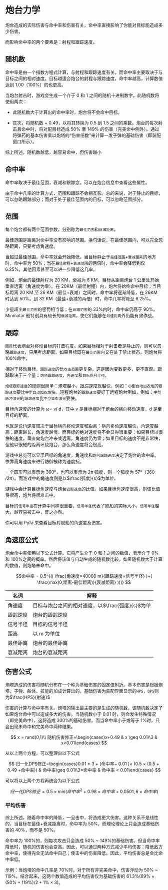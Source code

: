 # 炮台力学

炮台造成的实际伤害与命中率和伤害有关，命中率直接影响了你能对目标能造成多少伤害。

而影响命中率的两个要素是：射程和跟踪速度。

## 随机数

命中率是由一个指数方程式计算，与射程和跟踪速度有关。而命中率主要取决于与目标之间的相对速度。目标越适合炮台的射程与跟踪速度，命中率越高，计算数值达到 1.00（100%）的也更高。

当炮台射击时，游戏会生成一个介于 0 和 1 之间的随机十进制数字。此随机数将使用两次：

- 此随机数大于计算出的命中率时，炮台将不会命中目标。

- 其次，将随机数 + 0.49，以将其转换为 0.5 到 1.5 之间的乘数。炮台的每次射击且命中时，将对配目标造成 50% 至 149% 的伤害（完美命中例外）。通过将弹药的基本伤害乘以炮塔的“伤害倍数”来计算一发子弹的基础伤害（即装配窗口所示）。

综上所述，随机数越低，越容易命中，但伤害越小

## 命中率

命中率取决于最佳范围，衰减和跟踪念。可以在炮台信息中查看这些属性。

由于命中几率的计算方式，范围和跟踪不会相互影。总的来说，对于静止的目标，可以忽略跟踪部分；而对于处于最佳范围内的目标，可以忽略范围部分。

## 范围

每个炮台都有两个范围参数，分别称为`最佳范围`和`衰减距离`。

最佳范围是距离对命中率没有影响的范围。换句话说，在最佳范围内，可以完全忽略距离，只要考虑角速度。

当超过最佳范围，命中率就会开始降低。当目标静止于`最佳范围`+`衰减距离`的地方时，命中率为 50%；当在`最佳射程`+`衰减范围`的两倍时，命中率会降低到仅 6.25%。其他因素甚至可以进一步降低这几率。

例如，炮台的最佳射程为 20 KM，衰减为 6 KM，目标从距离炮台 1 公里处开始垂直远离（角速度为零）。在 20KM（最佳射程）内，炮台将始终命中目标；当目标距离 20 KM 至 26 KM（最佳+衰减）之间时，命中率将逐渐降低，在 26KM 时达到 50%。到 32 KM（最佳+衰减的两倍）时，命中几率将降至 6.25%。

少量超出`最佳范围`的惩罚相当低；在`衰减范围`的 33%内时，命中率仍高于 90%。Minmatar 船特别具有较长的`衰减距离`，使它们能够在`最佳距离`外仍能有效作战。

## 跟踪

`跟踪`代表炮台对移动目标的打击程度。如果目标相对于射击者是静止的，则可以忽略`跟踪速度`，只用考虑距离。如果目标既在`最佳范围`内又在处于禁止状态，则炮台将 100%命中。

相对于移动目标，`跟踪速度`的比`攻击范围`更复杂，这是因为变数更多，更不直观。跟踪取决于三个量：`炮塔跟踪速度`，`角速度`和`目标信号半径`。

`炮塔跟踪速度`的规则很简单：炮塔越小，跟踪速度就越快，例如：`小型自动加农炮`的`跟踪速度`要比`中型自动加农炮`快。短程炮台的`跟踪速度`要好于远程炮台例如，例如：`中型脉冲激光`的`跟踪速度`比`中型集束激光`要快。

目标角速度的计算为 ω= v/ d，其中 v 是目标相对于炮台的横向移动速度，d 是至目标的距离。

也就是说角速度取决于目标横向移动速度和距离：横向移动速度越快，角速度越高；距离越长，角速度越慢。而目标的绝对速度将不会显得很重要：如果目标以很快的速度，垂直向炮台冲来或远离，角速度仍为零；如果目标的速度不是非常快，但他以很短的距离环绕炮台，那么角速度将会很高。

游戏中总览可以显示目标的角速度。角速度和`炮台跟踪速度`决定了炮台的命中率。依靠高角速度来进行防御被称为速度抗。

一个圆形可以表示为 360°，也可以表示为 2π 弧度，则一个弧度为 57°（360 /2π）。而游戏中的角速度则是以$\frac{弧度}{s}$为单位。

游戏中会计算目标角速度与炮台`追踪速度`的比值。如果目标角速度很高，则该比值将很高，炮台将很难击中。

目标的`信号半径`在计算中同样很重要。`信号半径`代表了舰船的实际大小，`信号半径`越大，越容易被击中，反之亦然。

你可以用 Pyfa 来查看目标对舰船的角速度及伤害。

## 角速度公式

炮台命中率使用以下公式计算。它将产生介于 0 和 1 之间的数值，表示介于 0%和 100%之间的概率。然后将该值与自动生成的随机数比较。如果随机数大于计算的数值，则炮塔未命中。

$$命中率 =  0.5^{(( \frac{角速度×40000  m}{跟踪速度×信号半径} )+( \frac{max(0,距离-最佳距离)}{衰减距离} )))}  $$

| 名词     | 解释                                             |
| -------- | ------------------------------------------------ |
| 角速度   | 目标与炮台之间的相对速度，以$\frac{弧度}{s}$为单 |
| 跟踪速度 | 炮台的跟踪速度                                   |
| 信号半径 | 目标的信号半径                                   |
| 距离     | 以 m 为单位                                      |
| 最佳距离 | 炮台的最佳距离                                   |
| 衰减距离 | 炮台的衰减距离                                   |

## 伤害公式

炮塔造成的伤害将随机分布在一个称为基础伤害的固定值附近。基本伤害是根据炮塔、子弹、船体、技能的加成计算出的。基础伤害为装配界面显示的`HPS`，`DPS`则为$\frac{HPS}{射速}$

伤害的计算与命中率有关。炮塔的输出最主要的是生成的随机数，该随机数决定了如果炮台命中可以造成多大的伤害。当随机数小于 0.01 时，则会发生特殊情况（即完美命中），这将造成 300%的基础伤害。而当命中率小于或等于 1%时，只会出现未命中和完美命中两种结果。

$$
x = rand(0,1)\\
随机伤害修正=\begin{cases}x+0.49 & x  \geq  0.01\\3 & x<0.01\end{cases}
$$

从以上两个方程，可以整理出以下公式

$$
归一化DPS修正=\begin{cases}0.01 × 3 + (命中率− 0.01 )× (0.5 × (0.5 + 0.49 +命中率)) & 命中率\geq  0.01\\3×命中率 & 命中率 < 0.01\end{cases}
$$

可以将以上两个方程再统合为以下公式

$$
归一化DPS修正 = 0.5 × min(命中率^{2}+0.98×命中率+0.0501,6×命中率)
$$

### 平均伤害

综上所述，随着命中率的降低，一旦击中，将造成更大伤害。这种关系不是线性的，当目标在最佳+衰减距离时，命中率为 50%，而理论理论上只会造成基础伤害的 40%，而不是 50%。

命中率为 100%的，则每次攻击只会造成 50% ~ 149%的基础伤害。但当命中率降低时，随机的伤害也会变高。因此，可以通过两种方式减少平均伤害：降低敌方命中率，使得完全无法命中自己；使击中的伤害降低。因此，平均伤害总是会比命中率低。

示例：当炮塔的命中几率是 70%时，对于所有非完美命中，伤害浮动为 50% ~ 119%。结合起来，这两个数值造成的平均伤害仅为基础伤害的 61.3%($69\%×(50\%+119\%)/2+1\%×3$)。